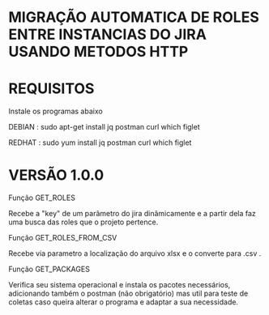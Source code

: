 # MIGRAÇÃO AUTOMATICA DE ROLES ENTRE INSTANCIAS DO JIRA USANDO METODOS HTTP

# REQUISITOS

Instale os programas abaixo

DEBIAN : sudo apt-get install jq postman curl which figlet

REDHAT : sudo yum install jq postman curl which figlet

# VERSÃO 1.0.0

Função GET_ROLES

Recebe a "key" de um parâmetro do jira dinâmicamente e a partir dela faz uma busca das roles que o projeto pertence.

Função GET_ROLES_FROM_CSV

Recebe via parametro a localização do arquivo xlsx e o converte para .csv .

Função GET_PACKAGES

Verifica seu sistema operacional e instala os pacotes necessários, adicionando também o postman (não obrigatório) mas util para teste de coletas caso queira alterar o programa e adaptar a sua necessidade.